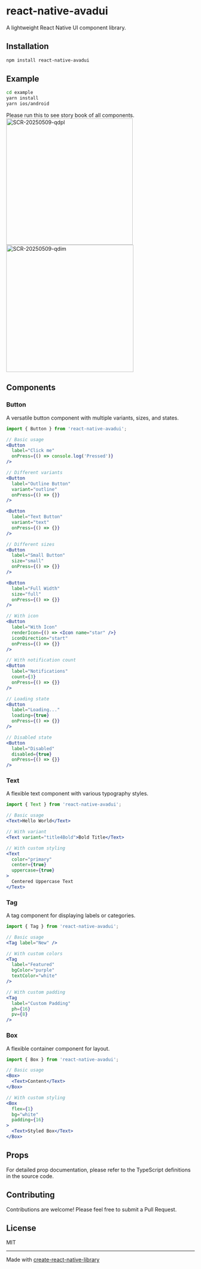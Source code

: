# react-native-avadui

A lightweight React Native UI component library.

## Installation

```sh
npm install react-native-avadui
```

## Example 

```sh
cd example
yarn install 
yarn ios/android
```
Please run this to see story book of all components. 
<img width="338" alt="SCR-20250509-qdpl" src="https://github.com/user-attachments/assets/a7aa5add-cec6-43c2-85d8-b964a6efd942" />
<img width="340" alt="SCR-20250509-qdim" src="https://github.com/user-attachments/assets/4af6f43f-6ea6-4d1f-a6c0-569b7ed9f634" />


## Components

### Button

A versatile button component with multiple variants, sizes, and states.

```jsx
import { Button } from 'react-native-avadui';

// Basic usage
<Button 
  label="Click me" 
  onPress={() => console.log('Pressed')} 
/>

// Different variants
<Button 
  label="Outline Button" 
  variant="outline" 
  onPress={() => {}} 
/>

<Button 
  label="Text Button" 
  variant="text" 
  onPress={() => {}} 
/>

// Different sizes
<Button 
  label="Small Button" 
  size="small" 
  onPress={() => {}} 
/>

<Button 
  label="Full Width" 
  size="full" 
  onPress={() => {}} 
/>

// With icon
<Button 
  label="With Icon" 
  renderIcon={() => <Icon name="star" />}
  iconDirection="start"
  onPress={() => {}} 
/>

// With notification count
<Button 
  label="Notifications" 
  count={3}
  onPress={() => {}} 
/>

// Loading state
<Button 
  label="Loading..." 
  loading={true}
  onPress={() => {}} 
/>

// Disabled state
<Button 
  label="Disabled" 
  disabled={true}
  onPress={() => {}} 
/>
```

### Text

A flexible text component with various typography styles.

```jsx
import { Text } from 'react-native-avadui';

// Basic usage
<Text>Hello World</Text>

// With variant
<Text variant="title4Bold">Bold Title</Text>

// With custom styling
<Text 
  color="primary"
  center={true}
  uppercase={true}
>
  Centered Uppercase Text
</Text>
```

### Tag

A tag component for displaying labels or categories.

```jsx
import { Tag } from 'react-native-avadui';

// Basic usage
<Tag label="New" />

// With custom colors
<Tag 
  label="Featured" 
  bgColor="purple"
  textColor="white"
/>

// With custom padding
<Tag 
  label="Custom Padding" 
  ph={16}
  pv={8}
/>
```

### Box

A flexible container component for layout.

```jsx
import { Box } from 'react-native-avadui';

// Basic usage
<Box>
  <Text>Content</Text>
</Box>

// With custom styling
<Box 
  flex={1}
  bg="white"
  padding={16}
>
  <Text>Styled Box</Text>
</Box>
```

## Props

For detailed prop documentation, please refer to the TypeScript definitions in the source code.

## Contributing

Contributions are welcome! Please feel free to submit a Pull Request.

## License

MIT

---

Made with [create-react-native-library](https://github.com/callstack/react-native-builder-bob)
